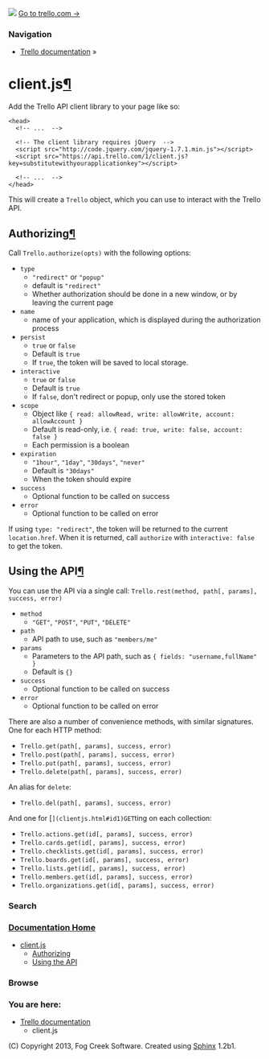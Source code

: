 [![](https://d2isj6rbqore70.cloudfront.net/trellogo-docs.png)](../index.html)
[Go to trello.com →](../../index.html)

### Navigation

  * [Trello documentation](../index.html) »

# client.js[¶](clientjs.html#client-js)

Add the Trello API client library to your page like so:

    
    <head>
      <!-- ...  -->
    
      <!-- The client library requires jQuery  -->
      <script src="http://code.jquery.com/jquery-1.7.1.min.js"></script>
      <script src="https://api.trello.com/1/client.js?key=substitutewithyourapplicationkey"></script>
    
      <!-- ...  -->
    </head>

This will create a `Trello` object, which you can use to interact with the
Trello API.

## Authorizing[¶](clientjs.html#authorizing)

Call `Trello.authorize(opts)` with the following options:

  * `type`
    * `"redirect"` or `"popup"`
    * default is `"redirect"`
    * Whether authorization should be done in a new window, or by leaving the current page
  * `name`
    * name of your application, which is displayed during the authorization process
  * `persist`
    * `true` or `false`
    * Default is `true`
    * If `true`, the token will be saved to local storage.
  * `interactive`
    * `true` or `false`
    * Default is `true`
    * If `false`, don't redirect or popup, only use the stored token
  * `scope`
    * Object like `{ read: allowRead, write: allowWrite, account: allowAccount }`
    * Default is read-only, i.e. `{ read: true, write: false, account: false }`
    * Each permission is a boolean
  * `expiration`
    * `"1hour"`, `"1day"`, `"30days"`, `"never"`
    * Default is `"30days"`
    * When the token should expire
  * `success`
    * Optional function to be called on success
  * `error`
    * Optional function to be called on error

If using `type: "redirect"`, the token will be returned to the current
`location.href`. When it is returned, call `authorize` with `interactive:
false` to get the token.

## Using the API[¶](clientjs.html#using-the-api)

You can use the API via a single call: `Trello.rest(method, path[, params],
success, error)`

  * `method`
    * `"GET"`, `"POST"`, `"PUT"`, `"DELETE"`
  * `path`
    * API path to use, such as `"members/me"`
  * `params`
    * Parameters to the API path, such as `{ fields: "username,fullName" }`
    * Default is `{}`
  * `success`
    * Optional function to be called on success
  * `error`
    * Optional function to be called on error

There are also a number of convenience methods, with similar signatures. One
for each HTTP method:

  * `Trello.get(path[, params], success, error)`
  * `Trello.post(path[, params], success, error)`
  * `Trello.put(path[, params], success, error)`
  * `Trello.delete(path[, params], success, error)`

An alias for `delete`:

  * `Trello.del(path[, params], success, error)`

And one for [``](clientjs.html#id1)GET``ting on each collection:

  * `Trello.actions.get(id[, params], success, error)`
  * `Trello.cards.get(id[, params], success, error)`
  * `Trello.checklists.get(id[, params], success, error)`
  * `Trello.boards.get(id[, params], success, error)`
  * `Trello.lists.get(id[, params], success, error)`
  * `Trello.members.get(id[, params], success, error)`
  * `Trello.organizations.get(id[, params], success, error)`

### Search

### [Documentation Home](../index.html)

  * [client.js](clientjs.html#)
    * [Authorizing](clientjs.html#authorizing)
    * [Using the API](clientjs.html#using-the-api)

### Browse

### You are here:

  * [Trello documentation](../index.html)
    * client.js

(C) Copyright 2013, Fog Creek Software. Created using
[Sphinx](http://sphinx.pocoo.org/) 1.2b1.

